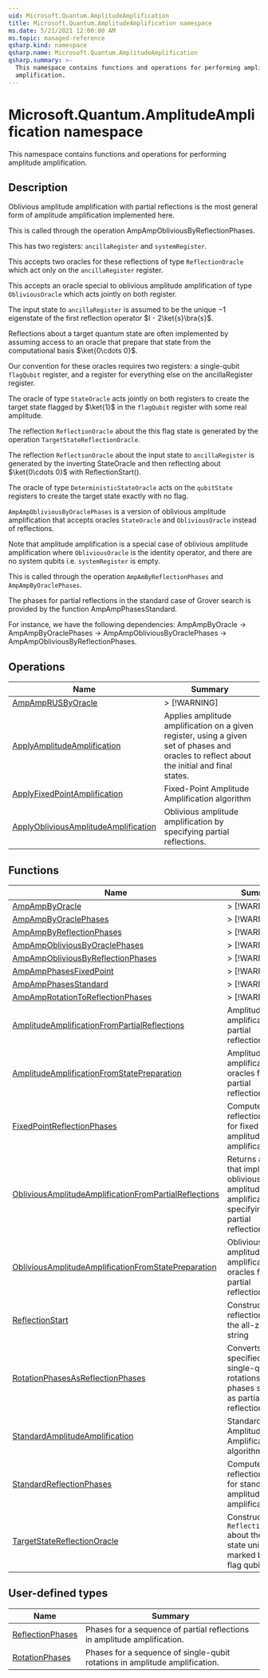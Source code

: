 ```yaml
---
uid: Microsoft.Quantum.AmplitudeAmplification
title: Microsoft.Quantum.AmplitudeAmplification namespace
ms.date: 5/21/2021 12:00:00 AM
ms.topic: managed-reference
qsharp.kind: namespace
qsharp.name: Microsoft.Quantum.AmplitudeAmplification
qsharp.summary: >-
  This namespace contains functions and operations for performing amplitude
  amplification.
---
```


# Microsoft.Quantum.AmplitudeAmplification namespace

This namespace contains functions and operations for performing amplitude
amplification.



## Description

Oblivious amplitude amplification with partial reflections is the most
general form of amplitude amplification implemented here.

This is called through the operation AmpAmpObliviousByReflectionPhases.

This has two registers: `ancillaRegister` and `systemRegister`.

This accepts two oracles for these reflections of type
`ReflectionOracle` which act only on the `ancillaRegister`
register.

This accepts an oracle special to oblivious amplitude
amplification of type `ObliviousOracle` which acts jointly
on both register.

The input state to `ancillaRegister` is assumed to be the unique
$-1$ eigenstate of the first reflection operator $I - 2\ket{s}\bra{s}$.

Reflections about a target quantum state are often implemented by
assuming access to an oracle that prepare that state from the
computational basis $\ket{0\cdots 0}$.

Our convention for these oracles requires two registers: a
single-qubit `flagQubit` register, and a register for everything
else on the ancillaRegister register.

The oracle of type `StateOracle` acts jointly on both registers to
create the target state flagged by $\ket{1}$ in the `flagQubit`
register with some real amplitude.

The reflection `ReflectionOracle` about the this flag state is
generated by the operation `TargetStateReflectionOracle`.

The reflection `ReflectionOracle` about the input state to
`ancillaRegister` is generated by the inverting StateOracle and
then reflecting about $\ket{0\cdots 0}$ with ReflectionStart().

The oracle of type `DeterministicStateOracle` acts on the
`qubitState` registers to create the target state exactly with no
flag.

`AmpAmpObliviousByOraclePhases` is a version of oblivious amplitude
amplification that accepts oracles `StateOracle` and `ObliviousOracle`
instead of reflections.

Note that amplitude amplification is a special case of oblivious
amplitude amplification where `ObliviousOracle` is the identity operator,
and there are no system qubits i.e. `systemRegister` is empty.

This is called through the operation `AmpAmByReflectionPhases` and
`AmpAmpByOraclePhases`.

The phases for partial reflections in the standard case of Grover
search is provided by the function AmpAmpPhasesStandard.

For instance, we have the following dependencies: AmpAmpByOracle ->
AmpAmpByOraclePhases -> AmpAmpObliviousByOraclePhases ->
AmpAmpObliviousByReflectionPhases.
<!-- summaries -->

## Operations

| Name | Summary |
|------|---------|
|[AmpAmpRUSByOracle](xref:Microsoft.Quantum.AmplitudeAmplification.AmpAmpRUSByOracle) |> [!WARNING] |
|[ApplyAmplitudeAmplification](xref:Microsoft.Quantum.AmplitudeAmplification.ApplyAmplitudeAmplification) |Applies amplitude amplification on a given register, using a given set of phases and oracles to reflect about the initial and final states. |
|[ApplyFixedPointAmplification](xref:Microsoft.Quantum.AmplitudeAmplification.ApplyFixedPointAmplification) |Fixed-Point Amplitude Amplification algorithm |
|[ApplyObliviousAmplitudeAmplification](xref:Microsoft.Quantum.AmplitudeAmplification.ApplyObliviousAmplitudeAmplification) |Oblivious amplitude amplification by specifying partial reflections. |

## Functions

| Name | Summary |
|------|---------|
|[AmpAmpByOracle](xref:Microsoft.Quantum.AmplitudeAmplification.AmpAmpByOracle) |> [!WARNING] |
|[AmpAmpByOraclePhases](xref:Microsoft.Quantum.AmplitudeAmplification.AmpAmpByOraclePhases) |> [!WARNING] |
|[AmpAmpByReflectionPhases](xref:Microsoft.Quantum.AmplitudeAmplification.AmpAmpByReflectionPhases) |> [!WARNING] |
|[AmpAmpObliviousByOraclePhases](xref:Microsoft.Quantum.AmplitudeAmplification.AmpAmpObliviousByOraclePhases) |> [!WARNING] |
|[AmpAmpObliviousByReflectionPhases](xref:Microsoft.Quantum.AmplitudeAmplification.AmpAmpObliviousByReflectionPhases) |> [!WARNING] |
|[AmpAmpPhasesFixedPoint](xref:Microsoft.Quantum.AmplitudeAmplification.AmpAmpPhasesFixedPoint) |> [!WARNING] |
|[AmpAmpPhasesStandard](xref:Microsoft.Quantum.AmplitudeAmplification.AmpAmpPhasesStandard) |> [!WARNING] |
|[AmpAmpRotationToReflectionPhases](xref:Microsoft.Quantum.AmplitudeAmplification.AmpAmpRotationToReflectionPhases) |> [!WARNING] |
|[AmplitudeAmplificationFromPartialReflections](xref:Microsoft.Quantum.AmplitudeAmplification.AmplitudeAmplificationFromPartialReflections) |Amplitude amplification by partial reflections. |
|[AmplitudeAmplificationFromStatePreparation](xref:Microsoft.Quantum.AmplitudeAmplification.AmplitudeAmplificationFromStatePreparation) |Amplitude amplification by oracles for partial reflections. |
|[FixedPointReflectionPhases](xref:Microsoft.Quantum.AmplitudeAmplification.FixedPointReflectionPhases) |Computes partial reflection phases for fixed-point amplitude amplification. |
|[ObliviousAmplitudeAmplificationFromPartialReflections](xref:Microsoft.Quantum.AmplitudeAmplification.ObliviousAmplitudeAmplificationFromPartialReflections) |Returns a unitary that implements oblivious amplitude amplification by specifying for partial reflections. |
|[ObliviousAmplitudeAmplificationFromStatePreparation](xref:Microsoft.Quantum.AmplitudeAmplification.ObliviousAmplitudeAmplificationFromStatePreparation) |Oblivious amplitude amplification by oracles for partial reflections. |
|[ReflectionStart](xref:Microsoft.Quantum.AmplitudeAmplification.ReflectionStart) |Constructs a reflection about the all-zero string |0...0〉, which is the typical input state to amplitude amplification. |
|[RotationPhasesAsReflectionPhases](xref:Microsoft.Quantum.AmplitudeAmplification.RotationPhasesAsReflectionPhases) |Converts phases specified as single-qubit rotations to phases specified as partial reflections. |
|[StandardAmplitudeAmplification](xref:Microsoft.Quantum.AmplitudeAmplification.StandardAmplitudeAmplification) |Standard Amplitude Amplification algorithm |
|[StandardReflectionPhases](xref:Microsoft.Quantum.AmplitudeAmplification.StandardReflectionPhases) |Computes partial reflection phases for standard amplitude amplification. |
|[TargetStateReflectionOracle](xref:Microsoft.Quantum.AmplitudeAmplification.TargetStateReflectionOracle) |Constructs a `ReflectionOracle` about the target state uniquely marked by the flag qubit. |

## User-defined types

| Name | Summary |
|------|---------|
|[ReflectionPhases](xref:Microsoft.Quantum.AmplitudeAmplification.ReflectionPhases) |Phases for a sequence of partial reflections in amplitude amplification. |
|[RotationPhases](xref:Microsoft.Quantum.AmplitudeAmplification.RotationPhases) |Phases for a sequence of single-qubit rotations in amplitude amplification. |
<!-- /summaries -->
